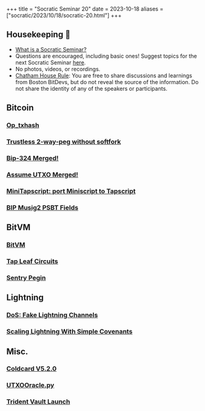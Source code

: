 +++
title = "Socratic Seminar 20"
date = 2023-10-18
aliases = ["socratic/2023/10/18/socratic-20.html"]
+++

## Housekeeping 🧹

- [What is a Socratic Seminar?](https://bitdevs.org/about#socratic-seminars)
- Questions are encouraged, including basic ones! Suggest topics for the next Socratic Seminar [here](https://github.com/0xBEEFCAF3/bostonbitdevs/issues/new).
- No photos, videos, or recordings.
- [Chatham House Rule](https://www.chathamhouse.org/about-us/chatham-house-rule): You are free to share discussions and learnings from Boston BitDevs, but do not reveal the source of the information. Do not share the identity of any of the speakers or participants.

## Bitcoin
### [Op_txhash](https://lists.linuxfoundation.org/pipermail/bitcoin-dev/2023-September/021975.html)
### [Trustless 2-way-peg without softfork](https://lists.linuxfoundation.org/pipermail/bitcoin-dev/2023-September/021948.html)
### [Bip-324 Merged!](https://github.com/bitcoin/bips/blob/master/bip-0324.mediawiki)
### [Assume UTXO Merged!](https://github.com/jamesob/assumeutxo-docs/tree/2019-04-proposal/proposal)
### [MiniTapscript: port Miniscript to Tapscript](https://github.com/bitcoin/bitcoin/pull/27255)
### [BIP Musig2 PSBT Fields](https://github.com/achow101/bips/blob/musig2-psbt/bip-musig2-psbt.mediawiki)

## BitVM
### [BitVM](https://bitvm.org/bitvm.pdf)
### [Tap Leaf Circuits](https://github.com/supertestnet/tapleaf-circuits)
### [Sentry Pegin](https://bitcoinmagazine.com/technical/bitvm-but-can-it-run-doom)

## Lightning
### [DoS: Fake Lightning Channels](https://morehouse.github.io/lightning/fake-channel-dos/)
### [Scaling Lightning With Simple Covenants](https://lists.linuxfoundation.org/pipermail/lightning-dev/2023-September/004092.html)

## Misc.
### [Coldcard V5.2.0](https://github.com/Coldcard/firmware/blob/master/releases/ChangeLog.md)
### [UTXOOracle.py](https://utxo.live/oracle/)
### [Trident Vault Launch](https://x.com/rob1ham/status/1704917235305746439?s=46&t=PtDQpC8qXN6eLrhVrXTVNA)
